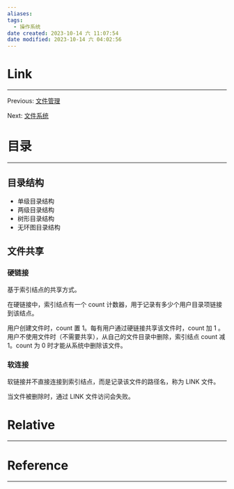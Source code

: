 ```yaml
---
aliases:
tags:
  - 操作系统
date created: 2023-10-14 六 11:07:54
date modified: 2023-10-14 六 04:02:56
---
```


# Link

---

Previous: [文件管理](文件管理.md)

Next: [文件系统](文件系统.md)

# 目录

---

## 目录结构

- 单级目录结构
- 两级目录结构
- 树形目录结构
- 无环图目录结构

## 文件共享

### 硬链接

基于索引结点的共享方式。

在硬链接中，索引结点有一个 count 计数器，用于记录有多少个用户目录项链接到该结点。

用户创建文件时，count 置 1。每有用户通过硬链接共享该文件时，count 加 1 。用户不使用文件时（不需要共享），从自己的文件目录中删除，索引结点 count 减 1。count 为 0 时才能从系统中删除该文件。

### 软连接

软链接并不直接连接到索引结点，而是记录该文件的路径名，称为 LINK 文件。

当文件被删除时，通过 LINK 文件访问会失败。

# Relative

---

# Reference

---
